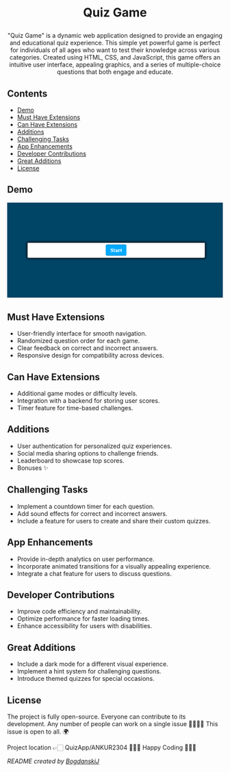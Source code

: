 # <p align="center">Quiz Game</p>

<p align="center">"Quiz Game" is a dynamic web application designed to provide an engaging and educational quiz experience. This simple yet powerful game is perfect for individuals of all ages who want to test their knowledge across various categories. Created using HTML, CSS, and JavaScript, this game offers an intuitive user interface, appealing graphics, and a series of multiple-choice questions that both engage and educate.</p>

## Contents

- [Demo](#Demo)
- [Must Have Extensions](#Must-Have-Extensions)
- [Can Have Extensions](#Can-Have-Extensions)
- [Additions](#Additions)
- [Challenging Tasks](#Challenging-Tasks)
- [App Enhancements](#App-Enhancements)
- [Developer Contributions](#Developer-Contributions)
- [Great Additions](#Great-Additions)
- [License](#License)

## Demo

<img src='./images/QuizGame.gif'>

## Must Have Extensions

- User-friendly interface for smooth navigation.
- Randomized question order for each game.
- Clear feedback on correct and incorrect answers.
- Responsive design for compatibility across devices.

## Can Have Extensions

- Additional game modes or difficulty levels.
- Integration with a backend for storing user scores.
- Timer feature for time-based challenges.

## Additions

- User authentication for personalized quiz experiences.
- Social media sharing options to challenge friends.
- Leaderboard to showcase top scores.
- Bonuses ✨

## Challenging Tasks

- Implement a countdown timer for each question.
- Add sound effects for correct and incorrect answers.
- Include a feature for users to create and share their custom quizzes.

## App Enhancements

- Provide in-depth analytics on user performance.
- Incorporate animated transitions for a visually appealing experience.
- Integrate a chat feature for users to discuss questions.

## Developer Contributions

- Improve code efficiency and maintainability.
- Optimize performance for faster loading times.
- Enhance accessibility for users with disabilities.

## Great Additions

- Include a dark mode for a different visual experience.
- Implement a hint system for challenging questions.
- Introduce themed quizzes for special occasions.

## License

The project is fully open-source. Everyone can contribute to its development.
Any number of people can work on a single issue 👨‍💻👨‍💻
This issue is open to all. 🌍️

Project location 👉🏻 QuizApp/ANKUR2304
👨🏻‍💻 Happy Coding 👩🏻‍💻

_README created by [BogdanskiJ](https://github.com/BogdanskiJ)_
